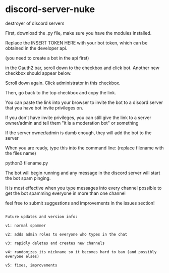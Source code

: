 # discord-server-nuke
destroyer of discord servers

First, download the .py file, make sure you have the modules installed.


Replace the INSERT TOKEN HERE with your bot token, which can be obtained in the developer api.

(you need to create a bot in the api first)


in the Oauth2 bar, scroll down to the checkbox and click bot. Another new checkbox should appear below.

Scroll down again. Click administrator in this checkbox.

Then, go back to the top checkbox and copy the link.

You can paste the link into your browser to invite the bot to a discord server that you have bot invite privileges on.

If you don't have invite privileges, you can still give the link to a server owner/admin and tell them "it is a moderation bot" or something

If the server owner/admin is dumb enough, they will add the bot to the server


When you are ready, type this into the command line: (replace filename with the files name)

python3 filename.py

The bot will begin running and any message in the discord server will start the bot spam pinging.


It is most effective when you type messages into every channel possible to get the bot spamming everyone in more than one channel

feel free to submit suggestions and improvements in the issues section!


~~~~~~~~~~~~~~~~~~~~~~~~~~~~~~~~~~~~~~~~~~~~~~~~~~~~~~~

Future updates and version info:

v1: normal spammer

v2: adds admin roles to everyone who types in the chat

v3: rapidly deletes and creates new channels

v4: randomizes its nickname so it becomes hard to ban (and possibly everyone elses)

v5: fixes, improvements
